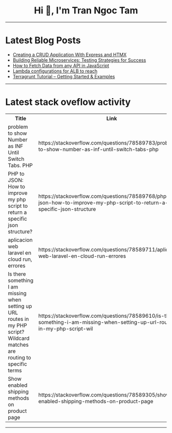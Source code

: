 <h1 align="center">Hi 👋, I'm Tran Ngoc Tam</h1>

---

# Latest Blog Posts 
<!-- BLOG-POST-LIST:START -->
- [Creating a CRUD Application With Express and HTMX](https://dev.to/ethand91/creating-a-crud-application-with-express-and-htmx-1o08)
- [Building Reliable Microservices: Testing Strategies for Success](https://dev.to/akaksha/building-reliable-microservices-testing-strategies-for-success-3i7b)
- [How to Fetch Data from any API in JavaScript](https://dev.to/tejodeepmitraroy/how-to-fetch-data-from-any-api-in-javascript-5cdd)
- [Lambda configurations for ALB to reach](https://dev.to/deko39/lambda-permission-for-alb-to-reach-4a1n)
- [Terragrunt Tutorial – Getting Started &amp; Examples](https://dev.to/spacelift/terragrunt-tutorial-getting-started-examples-5eka)
<!-- BLOG-POST-LIST:END -->

---

# Latest stack oveflow activity
<table>
  <tr><th>Title</th><th>Link</th></tr>
  <!-- STACKOVERFLOW:START --><tr><td>problem to show Number as INF Until Switch Tabs. PHP</td><td>https://stackoverflow.com/questions/78589783/problem-to-show-number-as-inf-until-switch-tabs-php</td></tr><tr><td>PHP to JSON: How to improve my php script to return a specific json structure?</td><td>https://stackoverflow.com/questions/78589768/php-to-json-how-to-improve-my-php-script-to-return-a-specific-json-structure</td></tr><tr><td>aplicacion web laravel en cloud run, errores</td><td>https://stackoverflow.com/questions/78589711/aplicacion-web-laravel-en-cloud-run-errores</td></tr><tr><td>Is there something I am missing when setting up URL routes in my PHP script? Wildcard matches are routing to specific terms</td><td>https://stackoverflow.com/questions/78589610/is-there-something-i-am-missing-when-setting-up-url-routes-in-my-php-script-wil</td></tr><tr><td>Show enabled shipping methods on product page</td><td>https://stackoverflow.com/questions/78589305/show-enabled-shipping-methods-on-product-page</td></tr><!-- STACKOVERFLOW:END -->
</table>

---


